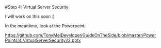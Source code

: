 #Step 4: Virtual Server Security

I will work on this soon :)

In the meantime, look at the Powerpoint:

https://github.com/TonyMeiDeveloper/GuideOnTheSide/blob/master/PowerPoints/4.VirtualServerSecurityv2.pptx
